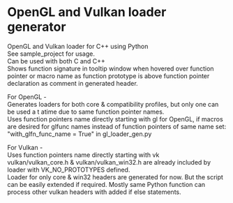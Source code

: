 # OpenGL and Vulkan loader generator
OpenGL and Vulkan loader for C++ using Python  
See sample_project for usage.  
Can be used with both C and C++  
Shows function signature in tooltip window when hovered over function pointer or macro name as function prototype is above function pointer declaration as comment in generated header.  
  
For OpenGL -  
Generates loaders for both core & compatibility profiles, but only one can be used a t atime due to same function pointer names.  
Uses function pointers name directly starting with gl for OpenGL, if macros are desired for glfunc names instead of function pointers of same name set:  
"with_glfn_func_name = True" in gl_loader_gen.py  
  
For Vulkan -  
Uses function pointers name directly starting with vk  
vulkan/vulkan_core.h & vulkan/vulkan_win32.h are already included by loader with VK_NO_PROTOTYPES defined.  
Loader for only core & win32 headers are generated for now. But the script can be easily extended if required. Mostly same Python function can process other vulkan headers with added if else statements.  